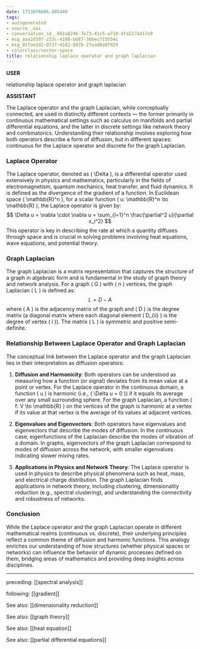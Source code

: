 ```yaml
---
date: 1713076606.985449
tags:
- autogenerated
- source__oai
- conversation_id__092a8246-7e73-41c5-a710-4fa5174d17e9
- msg_aaa2d397-233c-4108-b687-36bec715554c
- msg_01fae2d2-0727-4182-8976-27ead0a8f025
- colorclass/vector-space
title: relationship laplace operator and graph laplacian
---
```


**USER**

relationship laplace operator and graph laplacian


**ASSISTANT**

The Laplace operator and the graph Laplacian, while conceptually connected, are used in distinctly different contexts — the former primarily in continuous mathematical settings such as calculus on manifolds and partial differential equations, and the latter in discrete settings like network theory and combinatorics. Understanding their relationship involves exploring how both operators describe a form of diffusion, but in different spaces: continuous for the Laplace operator and discrete for the graph Laplacian.

### Laplace Operator

The Laplace operator, denoted as \( \Delta \), is a differential operator used extensively in physics and mathematics, particularly in the fields of electromagnetism, quantum mechanics, heat transfer, and fluid dynamics. It is defined as the divergence of the gradient of a function. In Euclidean space \( \mathbb{R}^n \), for a scalar function \( u: \mathbb{R}^n \to \mathbb{R} \), the Laplace operator is given by:
$$
\Delta u = \nabla \cdot \nabla u = \sum_{i=1}^n \frac{\partial^2 u}{\partial x_i^2}
$$
This operator is key in describing the rate at which a quantity diffuses through space and is crucial in solving problems involving heat equations, wave equations, and potential theory.

### Graph Laplacian

The graph Laplacian is a matrix representation that captures the structure of a graph in algebraic form and is fundamental in the study of graph theory and network analysis. For a graph \( G \) with \( n \) vertices, the graph Laplacian \( L \) is defined as:
$$
L = D - A
$$
where \( A \) is the adjacency matrix of the graph and \( D \) is the degree matrix (a diagonal matrix where each diagonal element \( D_{ii} \) is the degree of vertex \( i \)). The matrix \( L \) is symmetric and positive semi-definite.

### Relationship Between Laplace Operator and Graph Laplacian

The conceptual link between the Laplace operator and the graph Laplacian lies in their interpretation as diffusion operators:

1. **Diffusion and Harmonicity**: Both operators can be understood as measuring how a function (or signal) deviates from its mean value at a point or vertex. For the Laplace operator in the continuous domain, a function \( u \) is harmonic (i.e., \( \Delta u = 0 \)) if it equals its average over any small surrounding sphere. For the graph Laplacian, a function \( f: V \to \mathbb{R} \) on the vertices of the graph is harmonic at a vertex if its value at that vertex is the average of its values at adjacent vertices.

2. **Eigenvalues and Eigenvectors**: Both operators have eigenvalues and eigenvectors that describe the modes of diffusion. In the continuous case, eigenfunctions of the Laplacian describe the modes of vibration of a domain. In graphs, eigenvectors of the graph Laplacian correspond to modes of diffusion across the network, with smaller eigenvalues indicating slower mixing rates.

3. **Applications in Physics and Network Theory**: The Laplace operator is used in physics to describe physical phenomena such as heat, mass, and electrical charge distribution. The graph Laplacian finds applications in network theory, including clustering, dimensionality reduction (e.g., spectral clustering), and understanding the connectivity and robustness of networks.

### Conclusion

While the Laplace operator and the graph Laplacian operate in different mathematical realms (continuous vs. discrete), their underlying principles reflect a common theme of diffusion and harmonic functions. This analogy enriches our understanding of how structures (whether physical spaces or networks) can influence the behavior of dynamic processes defined on them, bridging areas of mathematics and providing deep insights across disciplines.


---

preceding: [[spectral analysis]]  


following: [[gradient]]

See also: [[dimensionality reduction]]


See also: [[graph theory]]


See also: [[heat equation]]


See also: [[partial differential equations]]